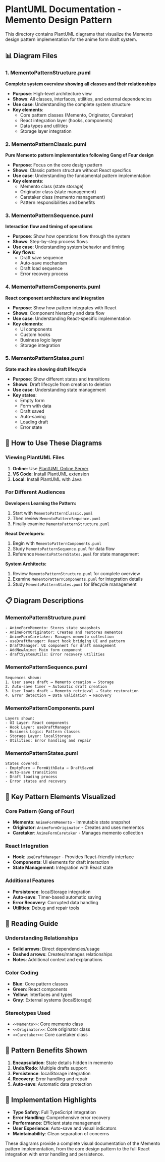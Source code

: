 # PlantUML Documentation - Memento Design Pattern

This directory contains PlantUML diagrams that visualize the Memento design pattern implementation for the anime form draft system.

## 📊 Diagram Files

### 1. MementoPatternStructure.puml
**Complete system overview showing all classes and their relationships**

- **Purpose**: High-level architecture view
- **Shows**: All classes, interfaces, utilities, and external dependencies
- **Use case**: Understanding the complete system structure
- **Key elements**:
  - Core pattern classes (Memento, Originator, Caretaker)
  - React integration layer (hooks, components)
  - Data types and utilities
  - Storage layer integration

### 2. MementoPatternClassic.puml
**Pure Memento pattern implementation following Gang of Four design**

- **Purpose**: Focus on the core design pattern
- **Shows**: Classic pattern structure without React specifics
- **Use case**: Understanding the fundamental pattern implementation
- **Key elements**:
  - Memento class (state storage)
  - Originator class (state management)
  - Caretaker class (memento management)
  - Pattern responsibilities and benefits

### 3. MementoPatternSequence.puml
**Interaction flow and timing of operations**

- **Purpose**: Show how operations flow through the system
- **Shows**: Step-by-step process flows
- **Use case**: Understanding system behavior and timing
- **Key flows**:
  - Draft save sequence
  - Auto-save mechanism
  - Draft load sequence
  - Error recovery process

### 4. MementoPatternComponents.puml
**React component architecture and integration**

- **Purpose**: Show how pattern integrates with React
- **Shows**: Component hierarchy and data flow
- **Use case**: Understanding React-specific implementation
- **Key elements**:
  - UI components
  - Custom hooks
  - Business logic layer
  - Storage integration

### 5. MementoPatternStates.puml
**State machine showing draft lifecycle**

- **Purpose**: Show different states and transitions
- **Shows**: Draft lifecycle from creation to deletion
- **Use case**: Understanding state management
- **Key states**:
  - Empty form
  - Form with data
  - Draft saved
  - Auto-saving
  - Loading draft
  - Error state

## 🔧 How to Use These Diagrams

### Viewing PlantUML Files

1. **Online**: Use [PlantUML Online Server](http://www.plantuml.com/plantuml/uml/)
2. **VS Code**: Install PlantUML extension
3. **Local**: Install PlantUML with Java

### For Different Audiences

**Developers Learning the Pattern:**
1. Start with `MementoPatternClassic.puml`
2. Then review `MementoPatternSequence.puml`
3. Finally examine `MementoPatternStructure.puml`

**React Developers:**
1. Begin with `MementoPatternComponents.puml`
2. Study `MementoPatternSequence.puml` for data flow
3. Reference `MementoPatternStates.puml` for state management

**System Architects:**
1. Review `MementoPatternStructure.puml` for complete overview
2. Examine `MementoPatternComponents.puml` for integration details
3. Study `MementoPatternStates.puml` for lifecycle management

## 📋 Diagram Descriptions

### MementoPatternStructure.puml
```puml
- AnimeFormMemento: Stores state snapshots
- AnimeFormOriginator: Creates and restores mementos
- AnimeFormCaretaker: Manages memento collection
- useDraftManager: React hook bridging UI and pattern
- DraftManager: UI component for draft management
- AddNewAnime: Main form component
- draftSystemUtils: Error recovery utilities
```

### MementoPatternSequence.puml
```puml
Sequences shown:
1. User saves draft → Memento creation → Storage
2. Auto-save timer → Automatic draft creation
3. User loads draft → Memento retrieval → State restoration
4. Error detection → Data validation → Recovery
```

### MementoPatternComponents.puml
```puml
Layers shown:
- UI Layer: React components
- Hook Layer: useDraftManager
- Business Logic: Pattern classes
- Storage Layer: localStorage
- Utilities: Error handling and repair
```

### MementoPatternStates.puml
```puml
States covered:
- EmptyForm → FormWithData → DraftSaved
- Auto-save transitions
- Draft loading process
- Error states and recovery
```

## 🎯 Key Pattern Elements Visualized

### Core Pattern (Gang of Four)
- **Memento**: `AnimeFormMemento` - Immutable state snapshot
- **Originator**: `AnimeFormOriginator` - Creates and uses mementos
- **Caretaker**: `AnimeFormCaretaker` - Manages memento collection

### React Integration
- **Hook**: `useDraftManager` - Provides React-friendly interface
- **Components**: UI elements for draft interaction
- **State Management**: Integration with React state

### Additional Features
- **Persistence**: localStorage integration
- **Auto-save**: Timer-based automatic saving
- **Error Recovery**: Corrupted data handling
- **Utilities**: Debug and repair tools

## 📖 Reading Guide

### Understanding Relationships
- **Solid arrows**: Direct dependencies/usage
- **Dashed arrows**: Creates/manages relationships
- **Notes**: Additional context and explanations

### Color Coding
- **Blue**: Core pattern classes
- **Green**: React components
- **Yellow**: Interfaces and types
- **Gray**: External systems (localStorage)

### Stereotypes Used
- `<<Memento>>`: Core memento class
- `<<Originator>>`: Core originator class
- `<<Caretaker>>`: Core caretaker class

## 🔄 Pattern Benefits Shown

1. **Encapsulation**: State details hidden in memento
2. **Undo/Redo**: Multiple drafts support
3. **Persistence**: localStorage integration
4. **Recovery**: Error handling and repair
5. **Auto-save**: Automatic data protection

## 🚀 Implementation Highlights

- **Type Safety**: Full TypeScript integration
- **Error Handling**: Comprehensive error recovery
- **Performance**: Efficient state management
- **User Experience**: Auto-save and visual indicators
- **Maintainability**: Clean separation of concerns

These diagrams provide a complete visual documentation of the Memento pattern implementation, from the core design pattern to the full React integration with error handling and persistence.
